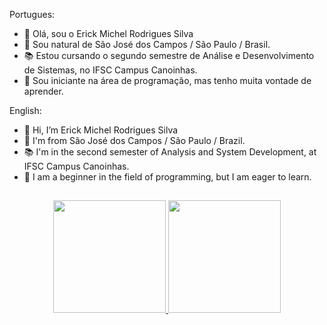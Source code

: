 Portugues:
- 👋 Olá, sou o Erick Michel Rodrigues Silva
- 🏡 Sou natural de São José dos Campos / São Paulo / Brasil.
- 📚 Estou cursando o segundo semestre de Análise e Desenvolvimento de Sistemas, no IFSC Campus Canoinhas.
- 💾 Sou iniciante na área de programação, mas tenho muita vontade de aprender.

English:
- 👋 Hi, I’m Erick Michel Rodrigues Silva
- 🏡 I'm from São José dos Campos / São Paulo / Brazil.
- 📚 I'm in the second semester of Analysis and System Development, at IFSC Campus Canoinhas.
- 💾 I am a beginner in the field of programming, but I am eager to learn.

##
<div align="center">
  <a href="https://github.com/rafaballerini">
  <img height="180em" src="https://github-readme-stats.vercel.app/api?username=michel172002&show_icons=true&theme=dark&include_all_commits=true&count_private=true"/>
  <img height="180em" src="https://github-readme-stats.vercel.app/api/top-langs/?username=michel172002&layout=compact&langs_count=7&theme=dark"/>
</div>
